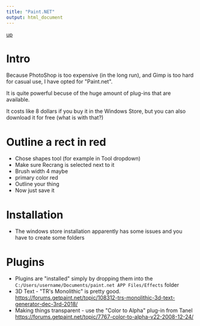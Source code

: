 ```yaml
---
title: "Paint.NET"
output: html_document
---
```

[up](https://mikewise2718.github.io/markdowndocs/)

# Intro
Because PhotoShop is too expensive (in the long run), and Gimp is too hard for casual use, I have opted for "Paint.net".

It is quite powerful becuse of the huge amount of plug-ins that are available.

It costs like 8 dollars if you buy it in the Windows Store, but you can also download it for free (what is with that?)



# Outline a rect in red
- Chose shapes tool (for example in Tool dropdown)
- Make sure Recrang is selected next to it
- Brush width 4 maybe
- primary color red
- Outline your thing
- Now just save it


# Installation
* The windows store installation apparently has some issues and you have to create some folders


# Plugins
* Plugins are "installed" simply by dropping them into the `C:/Users/username/Documents/paint.net APP Files/Effects` folder
* 3D Text - "TR's Monolithic" is pretty good. <https://forums.getpaint.net/topic/108312-trs-monolithic-3d-text-generator-dec-3rd-2018/>
* Making things transparent - use the "Color to Alpha" plug-in from Tanel <https://forums.getpaint.net/topic/7767-color-to-alpha-v22-2008-12-24/>

